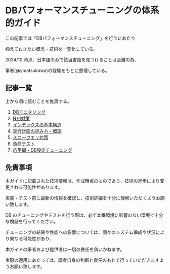 # DBパフォーマンスチューニングの体系的ガイド

この記事では「DBパフォーマンスチューニング」を行うにあたり

抑えておきたい概念・技術を一覧化している。

2024/10 時点、日本語のみで該当書籍を見つけることは至難の為、

筆者(@ymatsukawa)の経験をもとに整理している。

## 記事一覧

上から順に読むことを推奨する。

1. [DBモニタリング](./01_monitoring/README.md)
2. [N+1対策](./02_n_plus_1/README.md)
3. [インデックスの基本構造](./03_index_structure/README.md)
4. [実行計画の読み方 - 概論](./04_analyze_exec_plan/README.md)
5. [スロークエリ対策](./05_plan_slow_query/README.md)
6. [負荷テスト](./06_stress_test/README.md)
7. [応用編 - DB設定チューニング](./07_ex_db_arch/README.md)

## 免責事項

本ガイドに記載された技術情報は、作成時点のものであり、技術の進歩により変更される可能性があります。

実装・テスト前に最新の情報を確認し、技術詳細を十分に理解いただくようお願い致します。

DB のチューニングやテストを行う際は、必ず本番環境に影響のない環境で十分な検証を行ってください。

チューニングの結果や性能への影響については、個々のシステム構成や状況により異なる可能性があり、

本ガイドの筆者および提供者は一切の責任を負いかねます。

実際の適用にあたっては、読者自身の判断と責任のもとで行っていただきますようお願い致します。
